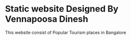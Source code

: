 #  Static website Designed By Vennapoosa Dinesh
This website consist of Popular Tourism places in Bangalore
